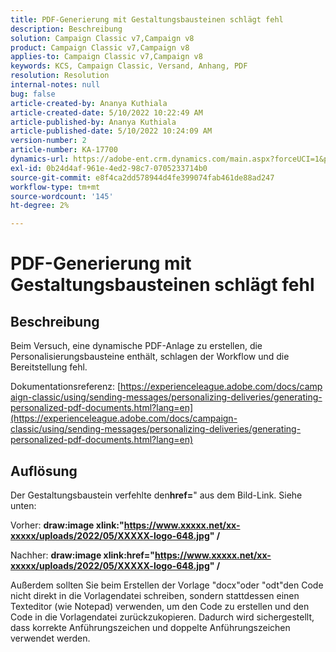 ```yaml
---
title: PDF-Generierung mit Gestaltungsbausteinen schlägt fehl
description: Beschreibung
solution: Campaign Classic v7,Campaign v8
product: Campaign Classic v7,Campaign v8
applies-to: Campaign Classic v7,Campaign v8
keywords: KCS, Campaign Classic, Versand, Anhang, PDF
resolution: Resolution
internal-notes: null
bug: false
article-created-by: Ananya Kuthiala
article-created-date: 5/10/2022 10:22:49 AM
article-published-by: Ananya Kuthiala
article-published-date: 5/10/2022 10:24:09 AM
version-number: 2
article-number: KA-17700
dynamics-url: https://adobe-ent.crm.dynamics.com/main.aspx?forceUCI=1&pagetype=entityrecord&etn=knowledgearticle&id=093ce123-4bd0-ec11-a7b5-0022480a8e40
exl-id: 0b24d4af-961e-4ed2-98c7-0705233714b0
source-git-commit: e8f4ca2dd578944d4fe399074fab461de88ad247
workflow-type: tm+mt
source-wordcount: '145'
ht-degree: 2%

---
```


# PDF-Generierung mit Gestaltungsbausteinen schlägt fehl

## Beschreibung


Beim Versuch, eine dynamische PDF-Anlage zu erstellen, die Personalisierungsbausteine enthält, schlagen der Workflow und die Bereitstellung fehl.

Dokumentationsreferenz: [https://experienceleague.adobe.com/docs/campaign-classic/using/sending-messages/personalizing-deliveries/generating-personalized-pdf-documents.html?lang=en](https://experienceleague.adobe.com/docs/campaign-classic/using/sending-messages/personalizing-deliveries/generating-personalized-pdf-documents.html?lang=en)


## Auflösung


Der Gestaltungsbaustein verfehlte den<b>href=</b>&quot; aus dem Bild-Link. Siehe unten:

Vorher:
<b>draw:image xlink:&quot;https://www.xxxxx.net/xx-xxxxx/uploads/2022/05/XXXXX-logo-648.jpg&quot; /</b>

Nachher:
<b>draw:image xlink:href=&quot;https://www.xxxxx.net/xx-xxxxx/uploads/2022/05/XXXXX-logo-648.jpg&quot; /</b>

Außerdem sollten Sie beim Erstellen der Vorlage &quot;docx&quot;oder &quot;odt&quot;den Code nicht direkt in die Vorlagendatei schreiben, sondern stattdessen einen Texteditor (wie Notepad) verwenden, um den Code zu erstellen und den Code in die Vorlagendatei zurückzukopieren. Dadurch wird sichergestellt, dass korrekte Anführungszeichen und doppelte Anführungszeichen verwendet werden.
